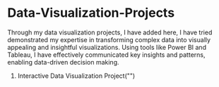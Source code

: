 # Data-Visualization-Projects
Through my data visualization projects, I have added here, I have tried demonstrated my expertise in transforming complex data into visually appealing and insightful visualizations. Using tools like Power BI and Tableau, I have effectively communicated key insights and patterns, enabling data-driven decision making.

1. Interactive Data Visualization Project("")
